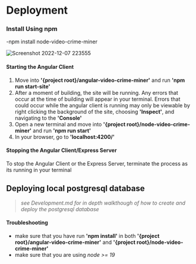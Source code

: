 # Deployment

### Install Using npm
 -npm install node-video-crime-miner

![Screenshot 2022-12-07 223555](https://user-images.githubusercontent.com/65315435/206350576-9fe13e97-5a9e-4be0-9879-f1bce354abb1.jpg)

#### Starting the Angular Client

1. Move into **'{project root}/angular-video-crime-miner'** and run **'npm run start-site'**
2. After a moment of building, the site will be running. Any errors that occur at the time of building will appear in your terminal. Errors that could occur while the angular client is running may only be viewable by right clicking the background of the site, choosing **'Inspect'**, and navigating to the **'Console'**
3. Open a new terminal and move into **'{project root}/node-video-crime-miner'** and run **'npm run start'**
3. In your browser, go to **'localhost:4200/'**

#### Stopping the Angular Client/Express Server

 To stop the Angular Client or the Express Server, terminate the process as its running in your terminal

## Deploying local postgresql database
>*see Development.md for in depth walkthough of how to create and deploy the postgresql database*

#### Troubleshooting

- make sure that you have run **'npm install'** in both **'{project root}/angular-video-crime-miner'** and **'{project root}/node-video-crime-miner'**
- make sure that you are using *node >= 19*
